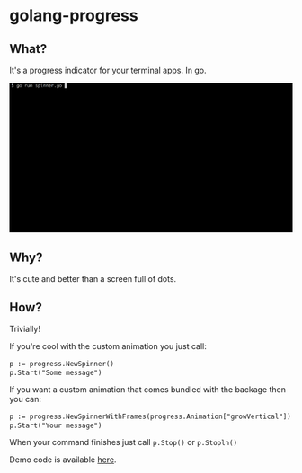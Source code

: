 # golang-progress

## What?
It's a progress indicator for your terminal apps. In go.

![spinning progress indicator gif](./spinner_ex.gif)

## Why?

It's cute and better than a screen full of dots.

## How?

Trivially!

If you're cool with the custom animation you just call:

```golang
p := progress.NewSpinner()
p.Start("Some message")
```

If you want a custom animation that comes bundled with the backage then you
can:

```golang
p := progress.NewSpinnerWithFrames(progress.Animation["growVertical"])
p.Start("Your message")
```

When your command finishes just call `p.Stop()` or `p.Stopln()`

Demo code is available [here](./demo/spinner.go).
